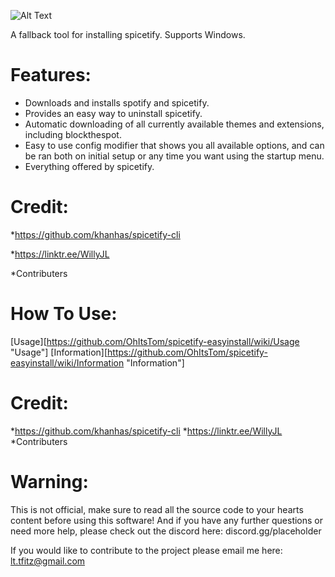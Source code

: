 ![Alt Text](https://i.ibb.co/TPVYWJY/68747470733a2f2f692e696d6775722e636f6d2f6977634c4954512e706e67.png)

A fallback tool for installing spicetify. Supports Windows.

# **Features:**
* Downloads and installs spotify and spicetify.
* Provides an easy way to uninstall spicetify.
* Automatic downloading of all currently available themes and extensions, including blockthespot.
* Easy to use config modifier that shows you all available options, and can be ran both on initial setup or any time you want using the startup menu.
* Everything offered by spicetify.

# **Credit:**
*https://github.com/khanhas/spicetify-cli

*https://linktr.ee/WillyJL

*Contributers

# **How To Use:**
[Usage][https://github.com/OhItsTom/spicetify-easyinstall/wiki/Usage "Usage"]
[Information][https://github.com/OhItsTom/spicetify-easyinstall/wiki/Information "Information"]
# **Credit:**
*https://github.com/khanhas/spicetify-cli
*https://linktr.ee/WillyJL
*Contributers

# **Warning:**
This is not official, make sure to read all the source code to your hearts content before using this software! And if you have any further questions or need more help, please check out the discord here: discord.gg/placeholder

If you would like to contribute to the project please email me here: lt.tfitz@gmail.com

